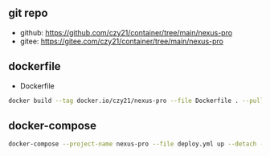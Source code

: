 ## git repo
  - github: https://github.com/czy21/container/tree/main/nexus-pro
  - gitee: https://gitee.com/czy21/container/tree/main/nexus-pro
## dockerfile
- Dockerfile
```bash
docker build --tag docker.io/czy21/nexus-pro --file Dockerfile . --pull
```
## docker-compose
```bash
docker-compose --project-name nexus-pro --file deploy.yml up --detach --remove-orphans
```